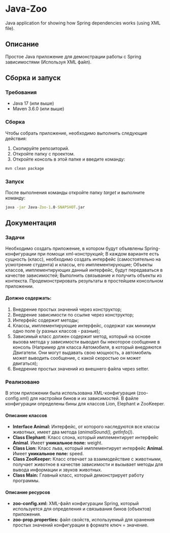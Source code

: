 # Java-Zoo
Java application for showing how Spring dependencies works (using XML file).

## Описание
Простое Java приложение для демонстрации работы с Spring зависимостями (Используя XML файл).

## Сборка и запуск

### Требования
- Java 17 (или выше)
- Maven 3.6.0 (или выше)

### Сборка
Чтобы собрать приложение, необходимо выполнить следующие действия:
1. Скопируйте репозиторий.
2. Откройте папку с проектом.
3. Откройте консоль в этой папке и введите команду:
```cmd
mvn clean package
```

### Запуск
После выполнения команды откройте папку *target* и выполните команду:
```cmd
java -jar Java-Zoo-1.0-SNAPSHOT.jar
```

## Документация

### Задачи
Необходимо создать приложение, в котором будут объявлены Spring-конфигурации при помощи xml-конструкций; В каждом варианте есть сущность (класс), 
необходимо создать интерфейс (самостоятельно на усмотрение студента) и классы, его имплементирующие;
Объекты классов, имплементирующих данный интерфейс, будут передаваться в качестве зависимостей;
Выполнить связывание и получить объекты из контекста. Продемонстрировать результаты в простейшем консольном приложении.

#### Должно содержать:

1. Внедрение простых значений через конструктор;
2. Внедрение зависимости по ссылке через конструктор;
3. Интерфейс содержит методы;
4. Классы, имплементирующие интерфейс, содержат как минимум одно поле (у разных классов - разные);
5. Зависимый класс должен содержит метод, который на основе вызова метода у зависимости выводил бы некоторое сообщение в консоль (Например для класса Автомобиля, в который внедряются Двигатели. Они могут выдавать свою мощность, а автомобиль может выводить сообщение, с какой скоростью он может двигаться);
6. Внедрение простых значений из внешнего файла через setter.

### Реализовано
 В этом приложении была использована XML-конфигурация (zoo-config.xml) для настройки бинов и их зависимостей. В файле конфигурации определены бины для классов Lion, Elephant и ZooKeeper.
 
#### Описание классов
- **Interface Animal:** Интерфейс, от которого наследуются все классы животных, имеет два метода (<i>animalSound(), getInfo()</i>).
- **Class Elephant:** Класс слона, который имплементирует интерфейс **Animal**. Имеет **уникальное поле:** weight.  
- **Class Lion:** Класс льва, который имплементирует интерфейс **Animal**. Имеет **уникальное поле:** speed.
- **Class ZooKeeper:** Класс отвечает за взаимодействие с животными, получает животное в качестве зависимости и вызывает методы для вывода информации и звуков животных.
- **Class Main:** Главный класс, который демонстрирует работу программы.

#### Описание ресурсов
- **zoo-config.xml:** XML-файл конфигурации Spring, который используется для определения и связывания бинов (объектов) приложения.
- **zoo-prop.properties:** файл свойств, используемый для хранения простых значений конфигурации в формате ключ = значение.
